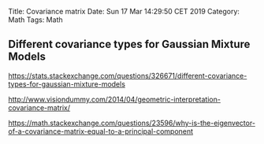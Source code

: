 Title: Covariance matrix
Date: Sun 17 Mar 14:29:50 CET 2019
Category: Math
Tags: Math

## Different covariance types for Gaussian Mixture Models
https://stats.stackexchange.com/questions/326671/different-covariance-types-for-gaussian-mixture-models

http://www.visiondummy.com/2014/04/geometric-interpretation-covariance-matrix/

https://math.stackexchange.com/questions/23596/why-is-the-eigenvector-of-a-covariance-matrix-equal-to-a-principal-component
